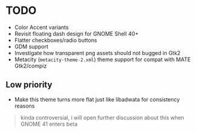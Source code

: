 TODO
=====
- Color Accent variants
- Revisit floating dash design for GNOME Shell 40+
- Flatter checkboxes/radio buttons
- GDM support
- Investigate how transparent png assets should not bugged in Gtk2
- Metacity (`metacity-theme-2.xml`) theme support for compat with MATE Gtk2/compiz

## Low priority
- Make this theme turns more flat just like libadwata for consistency reasons
> kinda controversial, i will open further discussion about this when GNOME 41 enters beta